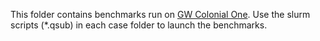 This folder contains benchmarks run on [GW Colonial One](http://ots.columbian.gwu.edu/colonial-one-high-performance-computing-initiative). Use the slurm scripts (\*.qsub) in each case folder to launch the benchmarks.
